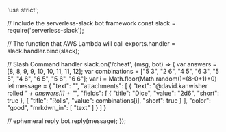 'use strict';

// Include the serverless-slack bot framework
const slack = require('serverless-slack');


// The function that AWS Lambda will call
exports.handler = slack.handler.bind(slack);


// Slash Command handler
slack.on('/cheat', (msg, bot) => {
  var answers = [8, 8, 9, 9, 10, 10, 11, 11, 12];
  var combinations = ["5 3", "2 6", "4 5", "6 3", "5 5", "4 6", "6 5", "5 6", "6 6"];
  var i = Math.floor(Math.random()*(8-0+1)+0)
  let message = {
    "text": "",
    "attachments": [
        {
            "text": "@david.kanwisher rolled *" + answers[i] + "*",
            "fields": [
                {
                    "title": "Dice",
                    "value": "2d6",
                    "short": true
                },
                {
                    "title": "Rolls",
                    "value": combinations[i],
                    "short": true
                }
            ],
            "color": "good",
            "mrkdwn_in": [
                "text"
            ]
        }
    ]
}

  // ephemeral reply
  bot.reply(message); 
});
